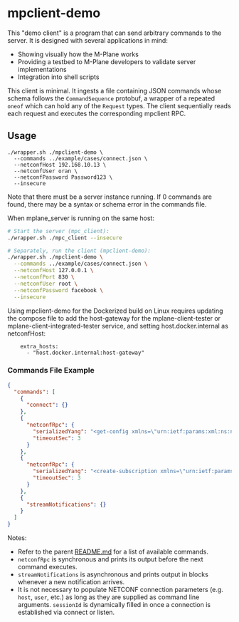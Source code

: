 # mpclient-demo
This "demo client" is a program that can send arbitrary commands to the server.
It is designed with several applications in mind:
* Showing visually how the M-Plane works
* Providing a testbed to M-Plane developers to validate server implementations
* Integration into shell scripts

This client is minimal. It ingests a file containing JSON commands whose schema
follows the `CommandSequence` protobuf, a wrapper of a repeated `oneof` which
can hold any of the `Request` types. The client sequentially reads each request
and executes the corresponding mpclient RPC.

## Usage
```
./wrapper.sh ./mpclient-demo \
  --commands ../example/cases/connect.json \
  --netconfHost 192.168.10.13 \
  --netconfUser oran \
  --netconfPassword Password123 \
  --insecure
```

Note that there must be a server instance running. If 0 commands are found,
there may be a syntax or schema error in the commands file.

When mplane_server is running on the same host:
```bash
# Start the server (mpc_client):
./wrapper.sh ./mpc_client --insecure

# Separately, run the client (mpclient-demo):
./wrapper.sh ./mpclient-demo \
  --commands ../example/cases/connect.json \
  --netconfHost 127.0.0.1 \
  --netconfPort 830 \
  --netconfUser root \
  --netconfPassword facebook \
  --insecure
```
Using mpclient-demo for the Dockerized build on Linux requires updating the compose file to add the host-gateway 
for the mplane-client-tester or mplane-client-integrated-tester service, and setting host.docker.internal as netconfHost:
```
    extra_hosts:
      - "host.docker.internal:host-gateway"
```

### Commands File Example
```json
{
  "commands": [
    {
      "connect": {}
    },
    {
      "netconfRpc": {
        "serializedYang": "<get-config xmlns=\"urn:ietf:params:xml:ns:netconf:base:1.0\"><source><running/></source></get-config>",
        "timeoutSec": 3
      }
    },
    {
      "netconfRpc": {
        "serializedYang": "<create-subscription xmlns=\"urn:ietf:params:xml:ns:netconf:notification:1.0\"><stream>o-ran-supervision</stream></create-subscription>",
        "timeoutSec": 3
      }
    },
    {
      "streamNotifications": {}
    }
  ]
}
```

Notes:
- Refer to the parent [README.md](../README.md) for a list of available
  commands.
- `netconfRpc` is synchronous and prints its output before the next command
  executes.
- `streamNotifications` is asynchronous and prints output in blocks whenever a
  new notification arrives.
- It is not necessary to populate NETCONF connection parameters (e.g. `host`,
  `user`, etc.) as long as they are supplied as command line arguments.
  `sessionId` is dynamically filled in once a connection is established via
  connect or listen.
